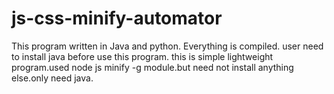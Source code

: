 # js-css-minify-automator
This program written in Java and python. Everything is compiled. user need to install java before use this program. this is simple lightweight program.used node js minify -g module.but need not install anything else.only need java.
